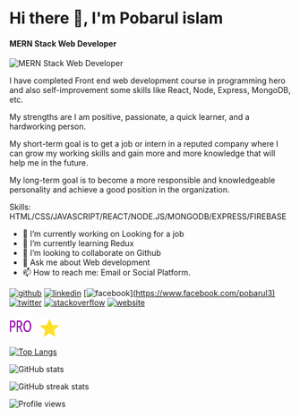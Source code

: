 # Hi there 👋, I'm Pobarul islam
#### MERN Stack Web Developer
![MERN Stack Web Developer](https://pbs.twimg.com/profile_banners/1482968818591100929/1655733197/1500x500)

 I have completed Front end web development course in programming hero and also self-improvement some skills like React, Node, Express, MongoDB, etc.

My strengths are I am positive, passionate, a quick learner, and a hardworking person.

My short-term goal is to get a job or intern in a reputed company where I can grow my working skills and gain more and more knowledge that will help me in the future.

My long-term goal is to become a more responsible and knowledgeable personality and achieve a good position in the organization.


Skills: HTML/CSS/JAVASCRIPT/REACT/NODE.JS/MONGODB/EXPRESS/FIREBASE 

- 🔭 I’m currently working on Looking for a job 
- 🌱 I’m currently learning Redux 
- 👯 I’m looking to collaborate on Github 
- 💬 Ask me about Web development 
- 📫 How to reach me: Email or Social Platform. 


[<img src='https://cdn.jsdelivr.net/npm/simple-icons@3.0.1/icons/github.svg' alt='github' height='40'>](https://github.com/Pobarul-islam)  [<img src='https://cdn.jsdelivr.net/npm/simple-icons@3.0.1/icons/linkedin.svg' alt='linkedin' height='40'>]([https://www.linkedin.com/in/md-pobarul-islam])  [<img src='https://cdn.jsdelivr.net/npm/simple-icons@3.0.1/icons/facebook.svg' alt='facebook' height='40'>][(https://www.facebook.com/pobarul3)](https://www.linkedin.com/in/md-pobarul-islam)  [<img src='https://cdn.jsdelivr.net/npm/simple-icons@3.0.1/icons/twitter.svg' alt='twitter' height='40'>](https://twitter.com/pobarul10)  [<img src='https://cdn.jsdelivr.net/npm/simple-icons@3.0.1/icons/stackoverflow.svg' alt='stackoverflow' height='40'>](https://stackoverflow.com/users/https://stackoverflow.com/users/17342976/md-pobarul-islam)  [<img src='https://cdn.jsdelivr.net/npm/simple-icons@3.0.1/icons/icloud.svg' alt='website' height='40'>](https://pobarul-islam-portfolio.netlify.app/)  

<a href='https://github.com/pricing'><img src='https://raw.githubusercontent.com/acervenky/animated-github-badges/master/assets/pro.gif' width='40' height='40'></a> <a href='https://stars.github.com/'><img src='https://raw.githubusercontent.com/acervenky/animated-github-badges/master/assets/starbadge.gif' width='35' height='35'></a> 

[![Top Langs](https://github-readme-stats.vercel.app/api/top-langs/?username=Pobarul-islam)](https://github.com/anuraghazra/github-readme-stats)

![GitHub stats](https://github-readme-stats.vercel.app/api?username=Pobarul-islam&show_icons=true&count_private=true)  

![GitHub streak stats](https://github-readme-streak-stats.herokuapp.com/?user=Pobarul-islam)  

![Profile views](https://gpvc.arturio.dev/Pobarul-islam)  
